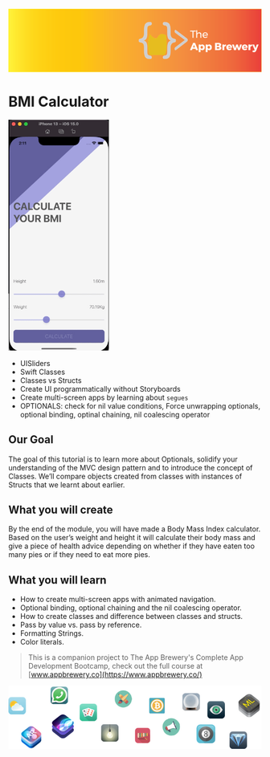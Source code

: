
![App Brewery Banner](Documentation/AppBreweryBanner.png)

#  BMI Calculator
<img src="../../assets/bmi_calculator.gif" width="200" />

- UISliders
- Swift Classes
- Classes vs Structs
- Create UI programmatically without Storyboards
- Create multi-screen apps by learning about `segues`
- OPTIONALS: check for nil value conditions, Force unwrapping optionals, optional binding, optinal chaining, nil coalescing operator

## Our Goal

The goal of this tutorial is to learn more about Optionals, solidify your understanding of the MVC design pattern and to introduce the concept of Classes. We’ll compare objects created from classes with instances of Structs that we learnt about earlier. 

## What you will create

By the end of the module, you will have made a Body Mass Index calculator. Based on the user’s weight and height it will calculate their body mass and give a piece of health advice depending on whether if they have eaten too many pies or if they need to eat more pies. 

## What you will learn

* How to create multi-screen apps with animated navigation.
* Optional binding, optional chaining and the nil coalescing operator.
* How to create classes and difference between classes and structs. 
* Pass by value vs. pass by reference. 
* Formatting Strings. 
* Color literals.



>This is a companion project to The App Brewery's Complete App Development Bootcamp, check out the full course at [www.appbrewery.co](https://www.appbrewery.co/)

![End Banner](Documentation/readme-end-banner.png)
